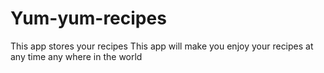 # Yum-yum-recipes
This app stores your recipes
This app will make you enjoy your recipes at any time any where in the world

